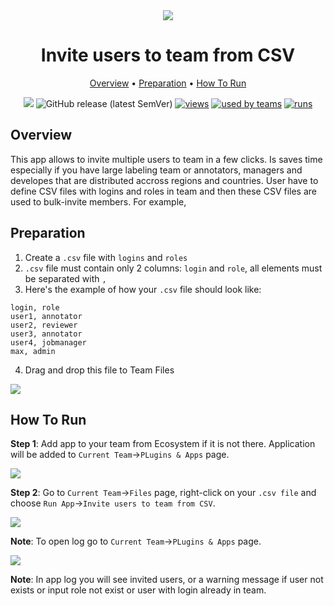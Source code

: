<div align="center" markdown>

<img src="https://i.imgur.com/3Ty8mqK.png"/>

# Invite users to team from CSV

<p align="center">

  <a href="#Overview">Overview</a> •
  <a href="#Preparation">Preparation</a> •
  <a href="#How-To-Run">How To Run</a>
</p>

[![](https://img.shields.io/badge/slack-chat-green.svg?logo=slack)](https://supervise.ly/slack)
![GitHub release (latest SemVer)](https://img.shields.io/github/v/release/supervisely-ecosystem/invite-users-to-team-from-CSV)
[![views](https://app.supervise.ly/public/api/v3/ecosystem.counters?repo=supervisely-ecosystem/invite-users-to-team-from-CSV&counter=views&label=views)](https://supervise.ly)
[![used by teams](https://app.supervise.ly/public/api/v3/ecosystem.counters?repo=supervisely-ecosystem/invite-users-to-team-from-CSV&counter=downloads&label=used%20by%20teams)](https://supervise.ly)
[![runs](https://app.supervise.ly/public/api/v3/ecosystem.counters?repo=supervisely-ecosystem/invite-users-to-team-from-CSV&counter=runs&label=runs&123)](https://supervise.ly)

</div>

## Overview

This app allows to invite multiple users to team in a few clicks. Is saves time especially if you have large labeling team or annotators, managers and developes that are distributed accross regions and countries. User have to define CSV files with logins and roles in team and then these CSV files are used to bulk-invite members. For example,

## Preparation

1. Create a `.csv` file with `logins` and `roles`
2. `.csv` file must contain only 2 columns: `login` and `role`, all elements must be separated with `,`
3. Here's the example of how your `.csv` file should look like:

```
login, role
user1, annotator 
user2, reviewer
user3, annotator
user4, jobmanager
max, admin
```

4. Drag and drop this file to Team Files



<img src="https://i.imgur.com/TEpBMXf.gif"/>



## How To Run 
**Step 1**: Add app to your team from Ecosystem if it is not there. Application will be added to `Current Team`->`PLugins & Apps` page. 

<img src="https://i.imgur.com/8olwkGI.png"/>



**Step 2**: Go to `Current Team`->`Files` page, right-click on your `.csv file` and choose `Run App`->`Invite users to team from CSV`. 

<img src="https://i.imgur.com/Y1TgrkG.png"/>



**Note**: To open log go to `Current Team`->`PLugins & Apps` page. 

<img src="https://i.imgur.com/FNu7fZh.png"/>



**Note**: In app log you will see invited users, or a warning message if user not exists or input role not exist or user with login already in team. 

